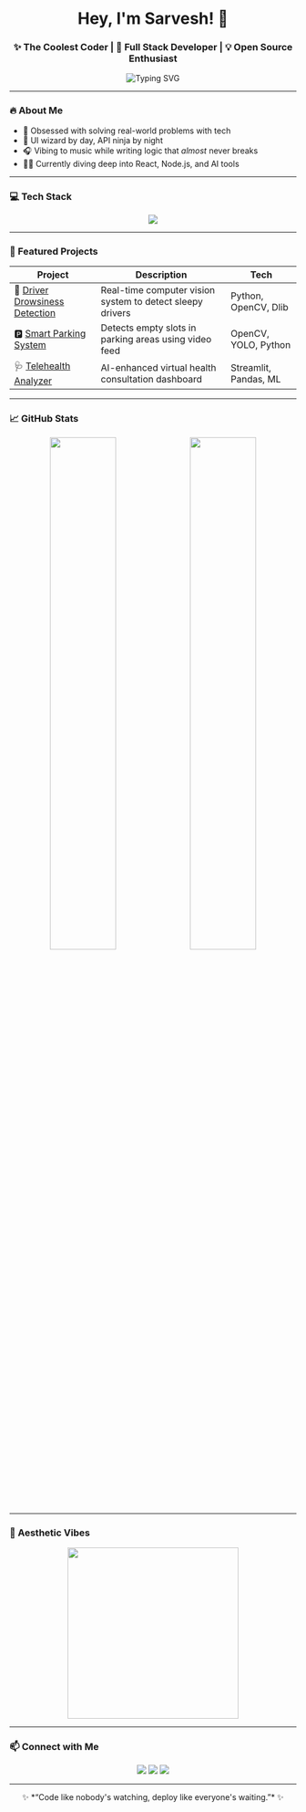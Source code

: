 <h1 align="center">Hey, I'm Sarvesh! 👋</h1>
<h3 align="center">✨ The Coolest Coder | 🚀 Full Stack Developer | 💡 Open Source Enthusiast</h3>

<p align="center">
  <img src="https://readme-typing-svg.demolab.com?font=Fira+Code&pause=1000&center=true&width=440&lines=Building+cool+stuff+with+code;Lover+of+clean+UI+%2B+chaotic+logic;Always+learning+something+new" alt="Typing SVG" />
</p>

---

### 🔥 About Me

- 🧠 Obsessed with solving real-world problems with tech  
- 🎨 UI wizard by day, API ninja by night  
- 🎧 Vibing to music while writing logic that *almost* never breaks  
- 🧑‍💻 Currently diving deep into React, Node.js, and AI tools

---

### 💻 Tech Stack

<p align="center">
  <img src="https://skillicons.dev/icons?i=html,css,js,ts,react,nextjs,nodejs,express,mongodb,python,cpp,figma,github,git,docker" />
</p>

---

### 🧩 Featured Projects

| Project | Description | Tech |
|--------|-------------|------|
| 🚗 [Driver Drowsiness Detection](https://github.com/sarveshprjs/driver-drowsiness-detection) | Real-time computer vision system to detect sleepy drivers | Python, OpenCV, Dlib |
| 🅿️ [Smart Parking System](https://github.com/sarveshprjs/parking-spot-detection-cv) | Detects empty slots in parking areas using video feed | OpenCV, YOLO, Python |
| 🩺 [Telehealth Analyzer](#) | AI-enhanced virtual health consultation dashboard | Streamlit, Pandas, ML |

---

### 📈 GitHub Stats

<p align="center">
  <img width="48%" src="https://github-readme-stats.vercel.app/api?username=sarveshprjs&show_icons=true&theme=tokyonight" />
  <img width="48%" src="https://github-readme-streak-stats.herokuapp.com/?user=sarveshprjs&theme=tokyonight" />
</p>

---

### 🎨 Aesthetic Vibes

<p align="center">
  <img src="https://media.giphy.com/media/qgQUggAC3Pfv687qPC/giphy.gif" width="300" />
</p>

---

### 📫 Connect with Me

<p align="center">
  <a href="https://www.linkedin.com/in/your-link"><img src="https://img.shields.io/badge/-LinkedIn-blue?style=flat&logo=linkedin" /></a>
  <a href="mailto:your-email@example.com"><img src="https://img.shields.io/badge/-Gmail-D14836?style=flat&logo=gmail&logoColor=white" /></a>
  <a href="https://instagram.com/yourusername"><img src="https://img.shields.io/badge/-Instagram-E4405F?style=flat&logo=instagram&logoColor=white" /></a>
</p>

---

<p align="center">
  ✨ *“Code like nobody's watching, deploy like everyone's waiting.”* ✨  
</p>


